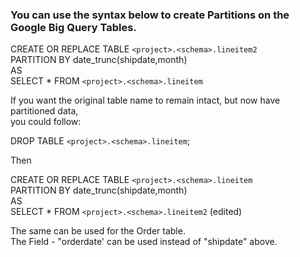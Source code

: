 ### You can use the syntax below to create Partitions on the Google Big Query Tables.

CREATE OR REPLACE TABLE `<project>.<schema>.lineitem2` </br>
 PARTITION BY date_trunc(shipdate,month) </br>
 AS </br>
 SELECT * FROM `<project>.<schema>.lineitem` </br>

If you want the original table name to remain intact, but now have partitioned data, </br>
you could follow:

DROP TABLE  `<project>.<schema>.lineitem`;</br>

Then</br>

CREATE OR REPLACE TABLE `<project>.<schema>.lineitem`</br>
 PARTITION BY date_trunc(shipdate,month)</br>
 AS</br>
 SELECT * FROM `<project>.<schema>.lineitem2` (edited) </br>
 
 The same can be used for the Order table. </br> 
 The Field - "orderdate' can be used instead of "shipdate" above.
